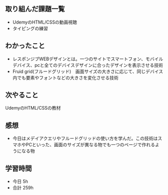 ## 取り組んだ課題一覧
-  UdemyのHTML/CSSの動画視聴
- タイピングの練習
## わかったこと
- レスポンジブWEBデザインとは。一つのサイトでスマートフォン、モバイルデバイス、pcと全てのデバイスデザインに合ったデザインを表示させる技術
- Fruid grid(フルードグリッド)　画面サイズの大きさに応じて、同じデバイス内でも要素やフォントなどの大きさを変化させる技術
## 次やること
UdemyのHTML/CSSの教材
## 感想
-  今日はメデイアクエリやフルードグリッドの使い方を学んだ。この技術はスマホやPCといった、画面のサイズが異なる物でも一つのページで作れるようになる物
## 学習時間
- 今日 5h
- 合計 259h
